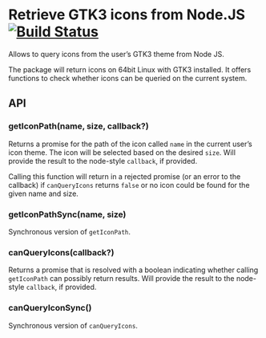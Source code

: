 # Retrieve GTK3 icons from Node.JS [![Build Status](https://travis-ci.org/jGleitz/get-gtk-icon.svg?branch=master)](https://travis-ci.org/jGleitz/get-gtk-icon)

Allows to query icons from the user’s GTK3 theme from Node JS.

The package will return icons on 64bit Linux with GTK3 installed. It offers functions to check whether icons can be queried on the current system.

## API

### getIconPath(name, size, callback?)

Returns a promise for the path of the icon called `name` in the current user’s icon theme. The icon will be selected based on the desired `size`.
Will provide the result to the node-style `callback`, if provided.

Calling this function will return in a rejected promise (or an error to the callback) if `canQueryIcons` returns `false` or no icon could be found for the given name and size.

### getIconPathSync(name, size)

Synchronous version of `getIconPath`.

### canQueryIcons(callback?)

Returns a promise that is resolved with a boolean indicating whether calling `getIconPath` can possibly return results. Will provide the result to the node-style `callback`, if provided.


### canQueryIconSync()

Synchronous version of `canQueryIcons`.
